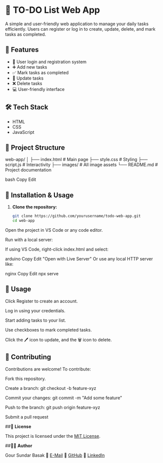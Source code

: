 # 📝 TO-DO List Web App

A simple and user-friendly web application to manage your daily tasks efficiently. Users can register or log in to create, update, delete, and mark tasks as completed.

## 🚀 Features

- 👤 User login and registration system
- ➕ Add new tasks
- ✅ Mark tasks as completed
- 🔄 Update tasks
- ❌ Delete tasks
- 💻 User-friendly interface

## 🛠 Tech Stack

- HTML
- CSS
- JavaScript

## 📁 Project Structure

web-app/
│
├── index.html # Main page
├── style.css # Styling
├── script.js # Interactivity
├── images/ # All image assets
└── README.md # Project documentation

bash
Copy
Edit

## 🧰 Installation & Usage

1. **Clone the repository:**
   ```bash
   git clone https://github.com/yourusername/todo-web-app.git
   cd web-app
Open the project in VS Code or any code editor.

Run with a local server:

If using VS Code, right-click index.html and select:

arduino
Copy
Edit
"Open with Live Server"
Or use any local HTTP server like:

nginx
Copy
Edit
npx serve
<h2>🧪 Usage</h2>
Click Register to create an account.

Log in using your credentials.

Start adding tasks to your list.

Use checkboxes to mark completed tasks.

Click the 🖊 icon to update, and the 🗑 icon to delete.

<h2>🤝 Contributing</h2>
Contributions are welcome!
To contribute:

Fork this repository.

Create a branch: git checkout -b feature-xyz

Commit your changes: git commit -m "Add some feature"

Push to the branch: git push origin feature-xyz

Submit a pull request

##📝 **License**

This project is licensed under the [MIT License](LICENSE).

##👨‍💻 **Author**

Gour Sundar Basak
📧 [E-Mail](goursundar618@email.com)
🔗 [GitHub](https://github.com/GourGit)
🔗 [LinkedIn](https://www.linkedin.com/in/gour-sundar-basak-679696340/)
